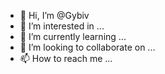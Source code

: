 - 👋 Hi, I’m @Gybiv
- 👀 I’m interested in ...
- 🌱 I’m currently learning ...
- 💞️ I’m looking to collaborate on ...
- 📫 How to reach me ...

<!---
Gybiv/Gybiv is a ✨ special ✨ repository because its `README.md` (this file) appears on your GitHub profile.
You can click the Preview link to take a look at your changes.
--->
